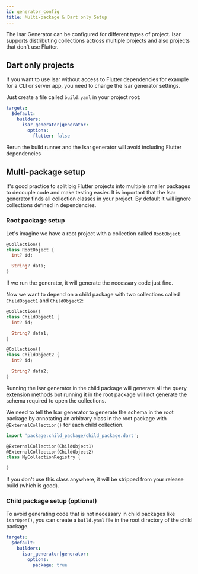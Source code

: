 ```yaml
---
id: generator_config
title: Multi-package & Dart only Setup
---
```


The Isar Generator can be configured for different types of project. Isar supports distributing collections actross multiple projects and also projects that don't use Flutter.

## Dart only projects

If you want to use Isar without access to Flutter dependencies for example for a CLI or server app, you need to change the Isar generator settings.

Just create a file called `build.yaml` in your project root:

```yaml
targets:
  $default:
    builders:
      isar_generator|generator:
        options:
          flutter: false
```

Rerun the build runner and the Isar generator will avoid including Flutter dependencies


## Multi-package setup

It's good practice to split big Flutter projects into multiple smaller packages to decouple code and make testing easier. It is important that the Isar generator finds all collection classes in your project. By default it will ignore collections defined in dependencies.

### Root package setup

Let's imagine we have a root project with a collection called `RootObject`.

```dart
@Collection()
class RootObject {
  int? id;

  String? data;
}
```

If we run the generator, it will generate the necessary code just fine.

Now we want to depend on a child package with two collections called `ChildObject1` and `ChildObject2`:

```dart
@Collection()
class ChildObject1 {
  int? id;

  String? data1;
}

@Collection()
class ChildObject2 {
  int? id;

  String? data2;
}
```

Running the Isar generator in the child package will generate all the query extension methods but running it in the root package will not generate the schema required to open the collections.

We need to tell the Isar generator to generate the schema in the root package by annotating an arbitrary class in the root package with `@ExternalCollection()` for each child collection.

```dart
import 'package:child_package/child_package.dart';

@ExternalCollection(ChildObject1)
@ExternalCollection(ChildObject2)
class MyCollectionRegistry {

}
```

If you don't use this class anywhere, it will be stripped from your release build (which is good).

### Child package setup (optional)

To avoid generating code that is not necessary in child packages like `isarOpen()`, you can create a `build.yaml` file in the root directory of the child package.

```yaml
targets:
  $default:
    builders:
      isar_generator|generator:
        options:
          package: true
```



